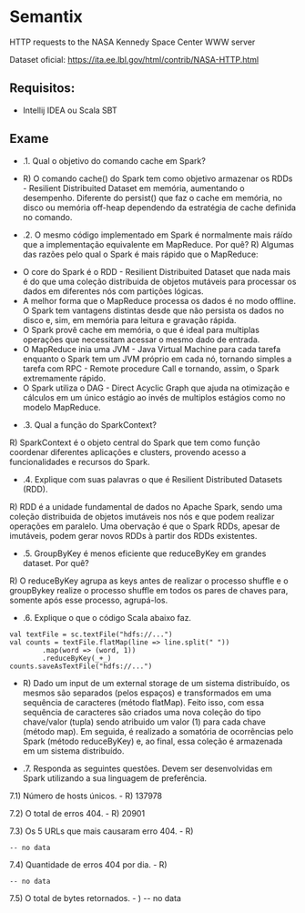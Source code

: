 # Semantix

HTTP requests to the NASA Kennedy Space Center WWW server

Dataset oficial: https://ita.ee.lbl.gov/html/contrib/NASA-HTTP.html

## Requisitos:

* Intellij IDEA ou Scala SBT

## Exame
* .1. Qual o objetivo do comando cache em Spark?

- R) O comando cache() do Spark tem como objetivo armazenar os RDDs - Resilient Distribuited Dataset em memória, aumentando o desempenho. Diferente do persist() que faz o cache em memória, no disco ou memória off-heap dependendo da estratégia de cache definida no comando.

* .2. O mesmo código implementado em Spark é normalmente mais ráído que a implementação equivalente em MapReduce. Por quê?
R) Algumas das razões pelo qual o Spark é mais rápido que o MapReduce:
- O core do Spark é o RDD - Resilient Distribuited Dataset que nada mais é do que uma coleção distribuida de objetos mutáveis para processar os dados em diferentes nós com partições lógicas.
- A melhor forma que o MapReduce processa os dados é no modo offline. O Spark tem vantagens distintas desde que não persista os dados no disco e, sim, em memória para leitura e gravação rápida.
- O Spark provê cache em memória, o que é ideal para multiplas operações que necessitam acessar o mesmo dado de entrada.
- O MapReduce inia uma JVM - Java Virtual Machine para cada tarefa enquanto o Spark tem um JVM próprio em cada nó, tornando simples a tarefa com RPC - Remote procedure Call e tornando, assim, o Spark extremamente rápido.
- O Spark utiliza o DAG - Direct Acyclic Graph que ajuda na otimização e cálculos em um único estágio ao invés de multiplos estágios como no modelo MapReduce.

* .3. Qual a função do SparkContext?

R) SparkContext é o objeto central do Spark que tem como função coordenar diferentes aplicações e clusters, provendo acesso a funcionalidades e recursos do Spark.

* .4. Explique com suas palavras o que é Resilient Distributed Datasets (RDD).

R) RDD é a unidade fundamental de dados no Apache Spark, sendo uma coleção distribuida de objetos imutáveis nos nós e que podem realizar operações em paralelo. Uma obervação é que o Spark RDDs, apesar de imutáveis, podem gerar novos RDDs à partir dos RDDs existentes.

* .5. GroupByKey é menos eficiente que reduceByKey em grandes dataset. Por quê?

R) O reduceByKey agrupa as keys antes de realizar o processo shuffle e o groupBykey realize o processo shuffle em todos os pares de chaves para, somente após esse processo, agrupá-los.

* .6. Explique o que o código Scala abaixo faz.
```
val textFile = sc.textFile("hdfs://...")
val counts = textFile.flatMap(line => line.split(" "))
        .map(word => (word, 1))
        .reduceByKey(_+_)
counts.saveAsTextFile("hdfs://...")
```

   - R) Dado um input de um external storage de um sistema distribuído, os mesmos são separados (pelos espaços) e transformados em uma sequência de caracteres (método flatMap). Feito isso, com essa sequência de caracteres são criados uma nova coleção do tipo chave/valor (tupla) sendo atribuido um valor (1) para cada chave (método map). Em seguida, é realizado a somatória de ocorrências pelo Spark (método reduceByKey) e, ao final, essa coleção é armazenada em um sistema distribuído.

*  .7. Responda as seguintes questôes. Devem ser desenvolvidas em Spark utilizando a sua linguagem de preferência.

7.1) Número de hosts únicos.
    - R) 137978

7.2) O total de erros 404.
    - R) 20901

7.3) Os 5 URLs que mais causaram erro 404.
    - R)
```
-- no data
```

7.4) Quantidade de erros 404 por dia.
    - R)
```
-- no data
```

7.5) O total de bytes retornados.
    - ) -- no data